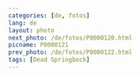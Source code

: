 ```yaml
---
categories: [de, fotos]
lang: de
layout: photo
next_photo: /de/fotos/P0000120.html
picname: P0000121
prev_photo: /de/fotos/P0000122.html
tags: [Dead Springbock]
---
```

